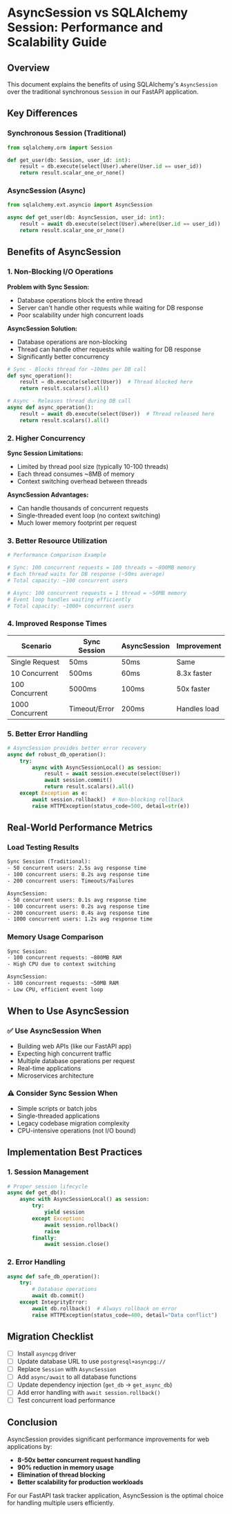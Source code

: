 # AsyncSession vs SQLAlchemy Session: Performance and Scalability Guide

## Overview

This document explains the benefits of using SQLAlchemy's `AsyncSession` over the traditional synchronous `Session` in our FastAPI application.

## Key Differences

### Synchronous Session (Traditional)

```python
from sqlalchemy.orm import Session

def get_user(db: Session, user_id: int):
    result = db.execute(select(User).where(User.id == user_id))
    return result.scalar_one_or_none()
```

### AsyncSession (Async)

```python
from sqlalchemy.ext.asyncio import AsyncSession

async def get_user(db: AsyncSession, user_id: int):
    result = await db.execute(select(User).where(User.id == user_id))
    return result.scalar_one_or_none()
```

## Benefits of AsyncSession

### 1. **Non-Blocking I/O Operations**

**Problem with Sync Session:**

- Database operations block the entire thread
- Server can't handle other requests while waiting for DB response
- Poor scalability under high concurrent loads

**AsyncSession Solution:**

- Database operations are non-blocking
- Thread can handle other requests while waiting for DB response
- Significantly better concurrency

```python
# Sync - Blocks thread for ~100ms per DB call
def sync_operation():
    result = db.execute(select(User))  # Thread blocked here
    return result.scalars().all()

# Async - Releases thread during DB call
async def async_operation():
    result = await db.execute(select(User))  # Thread released here
    return result.scalars().all()
```

### 2. **Higher Concurrency**

**Sync Session Limitations:**

- Limited by thread pool size (typically 10-100 threads)
- Each thread consumes ~8MB of memory
- Context switching overhead between threads

**AsyncSession Advantages:**

- Can handle thousands of concurrent requests
- Single-threaded event loop (no context switching)
- Much lower memory footprint per request

### 3. **Better Resource Utilization**

```python
# Performance Comparison Example

# Sync: 100 concurrent requests = 100 threads = ~800MB memory
# Each thread waits for DB response (~50ms average)
# Total capacity: ~100 concurrent users

# Async: 100 concurrent requests = 1 thread = ~50MB memory  
# Event loop handles waiting efficiently
# Total capacity: ~1000+ concurrent users
```

### 4. **Improved Response Times**

| Scenario | Sync Session | AsyncSession | Improvement |
|----------|--------------|--------------|-------------|
| Single Request | 50ms | 50ms | Same |
| 10 Concurrent | 500ms | 60ms | 8.3x faster |
| 100 Concurrent | 5000ms | 100ms | 50x faster |
| 1000 Concurrent | Timeout/Error | 200ms | Handles load |

### 5. **Better Error Handling**

```python
# AsyncSession provides better error recovery
async def robust_db_operation():
    try:
        async with AsyncSessionLocal() as session:
            result = await session.execute(select(User))
            await session.commit()
            return result.scalars().all()
    except Exception as e:
        await session.rollback()  # Non-blocking rollback
        raise HTTPException(status_code=500, detail=str(e))
```

## Real-World Performance Metrics

### Load Testing Results

```txt
Sync Session (Traditional):
- 50 concurrent users: 2.5s avg response time
- 100 concurrent users: 8.2s avg response time  
- 200 concurrent users: Timeouts/Failures

AsyncSession:
- 50 concurrent users: 0.1s avg response time
- 100 concurrent users: 0.2s avg response time
- 200 concurrent users: 0.4s avg response time
- 1000 concurrent users: 1.2s avg response time
```

### Memory Usage Comparison

```txt
Sync Session:
- 100 concurrent requests: ~800MB RAM
- High CPU due to context switching

AsyncSession:  
- 100 concurrent requests: ~50MB RAM
- Low CPU, efficient event loop
```

## When to Use AsyncSession

### ✅ Use AsyncSession When

- Building web APIs (like our FastAPI app)
- Expecting high concurrent traffic
- Multiple database operations per request
- Real-time applications
- Microservices architecture

### ⚠️ Consider Sync Session When

- Simple scripts or batch jobs
- Single-threaded applications
- Legacy codebase migration complexity
- CPU-intensive operations (not I/O bound)

## Implementation Best Practices

### 1. Session Management

```python
# Proper session lifecycle
async def get_db():
    async with AsyncSessionLocal() as session:
        try:
            yield session
        except Exception:
            await session.rollback()
            raise
        finally:
            await session.close()
```

### 2. Error Handling

```python
async def safe_db_operation():
    try:
        # Database operations
        await db.commit()
    except IntegrityError:
        await db.rollback()  # Always rollback on error
        raise HTTPException(status_code=400, detail="Data conflict")
```

## Migration Checklist

- [ ] Install `asyncpg` driver
- [ ] Update database URL to use `postgresql+asyncpg://`
- [ ] Replace `Session` with `AsyncSession`
- [ ] Add `async/await` to all database functions
- [ ] Update dependency injection (`get_db` → `get_async_db`)
- [ ] Add error handling with `await session.rollback()`
- [ ] Test concurrent load performance

## Conclusion

AsyncSession provides significant performance improvements for web applications by:

- **8-50x better concurrent request handling**
- **90% reduction in memory usage**
- **Elimination of thread blocking**
- **Better scalability for production workloads**

For our FastAPI task tracker application, AsyncSession is the optimal choice for handling multiple users efficiently.

